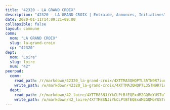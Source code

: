 ```yaml
---
title: "42320 - LA GRAND CROIX"
description: "42320 - LA GRAND CROIX | Entraide, Annonces, Initiatives"
date: 2020-01-11T14:09:21+09:00
collapsible: false
layout: commune
comm:
  nom: "LA GRAND CROIX"
  slug: la-grand-croix
  cp: "42320"
dept:
  nom: "Loire"
  slug: loire
  num: "42"
peerpad:
  comm:
    read_path: /r/markdown/42320_la-grand-croix/4XTTMA3QHQPTL35TN9R7iuq4LtL96PLH5AptGHAMEyTwBYuVX
    write_path: /w/markdown/42320_la-grand-croix/4XTTMA3QHQPTL35TN9R7iuq4LtL96PLH5AptGHAMEyTwBYuVX-K3TgU4KorXQs5W5vu6uq6n4nGXrHC9TXUCRvRFPePVFedvvRkqaqy1B9p4yPiRy5QcDKjdfWU7Gq2PeDLMkxGn4MVWkPtVEvppY6Xjg5N5hCPnHvaNAgXGFGKch3DwUye5XmvwGy
  dept:
    read_path: /r/markdown/42_loire/4XTTM8SNJiYkCLPtBfEQExdM2GQMoYUSTuTytLrQfQVaaYJeW
    write_path: /w/markdown/42_loire/4XTTM8SNJiYkCLPtBfEQExdM2GQMoYUSTuTytLrQfQVaaYJeW-K3TgUi5YJecchkttgL3M6Pu99u8hH2akRrHDb4XXZXATCvGiyzrNbe23fQbzNYiKWDR2re6vQN4Gxv5BQ2dayjGg1AqxtpHRtgi6cm74UeqjVtXM2ZJFa6mvBKTRc4s3X6tJYycN
---
```


